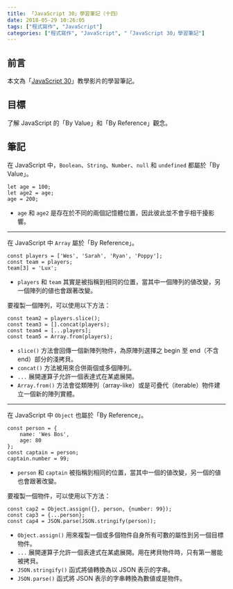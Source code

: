 ```yaml
---
title: 「JavaScript 30」學習筆記（十四）
date: 2018-05-29 10:26:05
tags: ["程式寫作", "JavaScript"]
categories: ["程式寫作", "JavaScript", "「JavaScript 30」學習筆記"]
---
```


## 前言
本文為「[JavaScript 30](https://javascript30.com/)」教學影片的學習筆記。

## 目標
了解 JavaScript 的「By Value」和「By Reference」觀念。

## 筆記
在 JavaScript 中，`Boolean`、`String`、`Number`、`null` 和 `undefined` 都屬於「By Value」。
```JS
let age = 100;
let age2 = age;
age = 200;
```
- `age` 和 `age2` 是存在於不同的兩個記憶體位置，因此彼此並不會乎相干擾影響。
---
在 JavaScript 中 `Array` 屬於「By Reference」。
```JS
const players = ['Wes', 'Sarah', 'Ryan', 'Poppy'];
const team = players;
team[3] = 'Lux';
```
- `players` 和 `team` 其實是被指稱到相同的位置，當其中一個陣列的値改變，另一個陣列的値也會跟著改變。

要複製一個陣列，可以使用以下方法：
```JS
const team2 = players.slice();
const team3 = [].concat(players);
const team4 = [...players];
const team5 = Array.from(players);
```
- `slice()` 方法會回傳一個新陣列物件，為原陣列選擇之 begin 至 end（不含 end）部分的淺拷貝。
- `concat()` 方法被用來合併兩個或多個陣列。
- `...` 展開運算子允許一個表達式在某處展開。
- `Array.from()` 方法會從類陣列（array-like）或是可疊代（iterable）物件建立一個新的陣列實體。
---
在 JavaScript 中 `Object` 也屬於「By Reference」。
```JS
const person = {
    name: 'Wes Bos',
    age: 80
};
const captain = person;
captain.number = 99;
```
- `person` 和 `captain` 被指稱到相同的位置，當其中一個的値改變，另一個的値也會跟著改變。

要複製一個物件，可以使用以下方法：
```JS
const cap2 = Object.assign({}, person, {number: 99});
const cap3 = {...person};
const cap4 = JSON.parse(JSON.stringify(person));
```
- `Object.assign()` 用來複製一個或多個物件自身所有可數的屬性到另一個目標物件。
- `...` 展開運算子允許一個表達式在某處展開。用在拷貝物件時，只有第一層能被拷貝。
- `JSON.stringify()` 函式將値轉換為以 JSON 表示的字串。
- `JSON.parse()` 函式將 JSON 表示的字串轉換為數値或是物件。